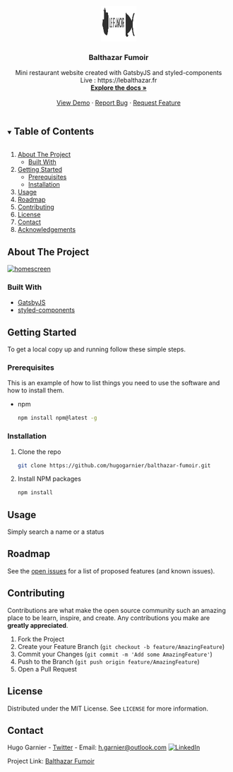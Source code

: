 <!--
*** Thanks for checking out the Best-README-Template. If you have a suggestion
*** that would make this better, please fork the repo and create a pull request
*** or simply open an issue with the tag "enhancement".
*** Thanks again! Now go create something AMAZING! :D
***
***
***
*** To avoid retyping too much info. Do a search and replace for the following:
*** hugogarnier, rickmorty, twitter_handle, email, project_title, project_description
-->

<!-- PROJECT SHIELDS -->
<!--
*** I'm using markdown "reference style" links for readability.
*** Reference links are enclosed in brackets [ ] instead of parentheses ( ).
*** See the bottom of this document for the declaration of the reference variables
*** for contributors-url, forks-url, etc. This is an optional, concise syntax you may use.
*** https://www.markdownguide.org/basic-syntax/#reference-style-links
-->

<!-- MARKDOWN LINKS & IMAGES PARAM TO CHANGE -->

[twitter]: https://twitter.com/garnier_hugo
[email]: h.garnier@outlook.com

<!-- PROJECT LOGO -->
<br />
<p align="center">
  <a href="https://github.com/hugogarnier/balthazar-fumoir">
    <img src="src/images/logo_fumoir.svg" alt="Logo" width="80" height="80">
  </a>

  <h3 align="center">Balthazar Fumoir</h3>

  <p align="center">
    Mini restaurant website created with GatsbyJS and styled-components 
    <br />
    Live : https://lebalthazar.fr 
    <br />
    <a href="https://github.com/hugogarnier/balthazar-fumoir"><strong>Explore the docs »</strong></a>
    <br />
    <br />
    <a href="https://lebalthazar.fr">View Demo</a>
    ·
    <a href="https://github.com/hugogarnier/balthazar-fumoir/issues">Report Bug</a>
    ·
    <a href="https://github.com/hugogarnier/balthazar-fumoir/issues">Request Feature</a>
  </p>
</p>

<!-- TABLE OF CONTENTS -->
<details open="open">
  <summary><h2 style="display: inline-block">Table of Contents</h2></summary>
  <ol>
    <li>
      <a href="#about-the-project">About The Project</a>
      <ul>
        <li><a href="#built-with">Built With</a></li>
      </ul>
    </li>
    <li>
      <a href="#getting-started">Getting Started</a>
      <ul>
        <li><a href="#prerequisites">Prerequisites</a></li>
        <li><a href="#installation">Installation</a></li>
      </ul>
    </li>
    <li><a href="#usage">Usage</a></li>
    <li><a href="#roadmap">Roadmap</a></li>
    <li><a href="#contributing">Contributing</a></li>
    <li><a href="#license">License</a></li>
    <li><a href="#contact">Contact</a></li>
    <li><a href="#acknowledgements">Acknowledgements</a></li>
  </ol>
</details>

<!-- ABOUT THE PROJECT -->

## About The Project

[![homescreen](https://user-images.githubusercontent.com/80961204/123946667-c26ec980-d99f-11eb-96aa-8fc3b1f68be6.jpg)](https://lebalthazar.fr)

<!-- Here's a blank template to get started:
**To avoid retyping too much info. Do a search and replace with your text editor for the following:**
`hugogarnier`, `rickmorty`, `twitter_handle`, `email`, `project_title`, `project_description` -->

### Built With

- [GatsbyJS](https://www.gatsbyjs.com/)
- [styled-components](https://styled-components.com/)

<!-- GETTING STARTED -->

## Getting Started

To get a local copy up and running follow these simple steps.

### Prerequisites

This is an example of how to list things you need to use the software and how to install them.

- npm
  ```sh
  npm install npm@latest -g
  ```

### Installation

1. Clone the repo
   ```sh
   git clone https://github.com/hugogarnier/balthazar-fumoir.git
   ```
2. Install NPM packages
   ```sh
   npm install
   ```

<!-- USAGE EXAMPLES -->

## Usage

Simply search a name or a status

<!-- ROADMAP -->

## Roadmap

See the [open issues](https://github.com/hugogarnier/balthazar-fumoir/issues) for a list of proposed features (and known issues).

<!-- CONTRIBUTING -->

## Contributing

Contributions are what make the open source community such an amazing place to be learn, inspire, and create. Any contributions you make are **greatly appreciated**.

1. Fork the Project
2. Create your Feature Branch (`git checkout -b feature/AmazingFeature`)
3. Commit your Changes (`git commit -m 'Add some AmazingFeature'`)
4. Push to the Branch (`git push origin feature/AmazingFeature`)
5. Open a Pull Request

<!-- LICENSE -->

## License

Distributed under the MIT License. See `LICENSE` for more information.

<!-- CONTACT -->

## Contact

Hugo Garnier - [Twitter][twitter] - Email: h.garnier@outlook.com
[![LinkedIn][linkedin-shield]][linkedin-url]

Project Link: [Balthazar Fumoir](https://github.com/hugogarnier/balthazar-fumoir)

<!-- ACKNOWLEDGEMENTS -->
<!-- ## Acknowledgements
* [GitHub Emoji Cheat Sheet](https://www.webpagefx.com/tools/emoji-cheat-sheet)
* [Img Shields](https://shields.io)
* [Choose an Open Source License](https://choosealicense.com)
* [GitHub Pages](https://pages.github.com)
* [Animate.css](https://daneden.github.io/animate.css)
* [Loaders.css](https://connoratherton.com/loaders)
* [Slick Carousel](https://kenwheeler.github.io/slick)
* [Smooth Scroll](https://github.com/cferdinandi/smooth-scroll)
* [Sticky Kit](http://leafo.net/sticky-kit)
* [JVectorMap](http://jvectormap.com)
* [Font Awesome](https://fontawesome.com) -->

<!-- MARKDOWN LINKS & IMAGES PARAM TO CHANGE -->
<!-- https://www.markdownguide.org/basic-syntax/#reference-style-links -->

[linkedin-shield]: https://img.shields.io/badge/-LinkedIn-black.svg?style=for-the-badge&logo=linkedin&colorB=555
[linkedin-url]: https://linkedin.com/in/hugogarnier
